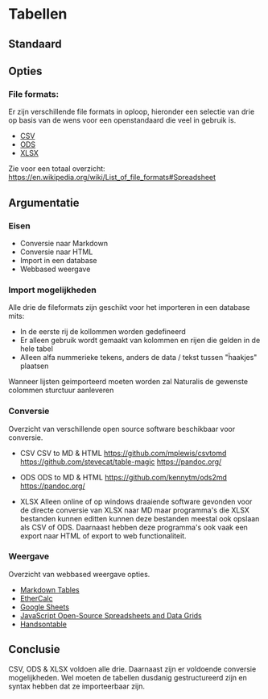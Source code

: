 # Tabellen

## Standaard

## Opties

### File formats: 

Er zijn verschillende file formats in oploop, hieronder een selectie van drie op basis van de wens voor een openstandaard die veel in gebruik is. 

* [CSV](https://en.wikipedia.org/wiki/Comma-separated_values)
* [ODS](https://en.wikipedia.org/wiki/OpenDocument)
* [XLSX](https://en.wikipedia.org/wiki/Office_Open_XML)

Zie voor een totaal overzicht: https://en.wikipedia.org/wiki/List_of_file_formats#Spreadsheet

## Argumentatie

### Eisen

* Conversie naar Markdown 
* Conversie naar HTML
* Import in een database
* Webbased weergave

### Import mogelijkheden

Alle drie de fileformats zijn geschikt voor het importeren in een database mits:
* In de eerste rij de kollommen worden gedefineerd
* Er alleen gebruik wordt gemaakt van kolommen en rijen die gelden in de hele tabel 
* Alleen alfa nummerieke tekens, anders de data / tekst tussen "ḧaakjes" plaatsen

Wanneer lijsten geimporteerd moeten worden zal Naturalis de gewenste colommen sturctuur aanleveren 

### Conversie
Overzicht van verschillende open source software beschikbaar voor conversie.

* CSV
CSV to MD & HTML
https://github.com/mplewis/csvtomd
https://github.com/stevecat/table-magic
https://pandoc.org/

* ODS
ODS to MD & HTML
https://github.com/kennytm/ods2md
https://pandoc.org/

* XLSX
Alleen online of op windows draaiende software gevonden voor de directe conversie van XLSX naar MD maar programma's die XLSX bestanden kunnen editten kunnen deze bestanden meestal ook opslaan als CSV of ODS. Daarnaast hebben deze programma's ook vaak een export naar HTML of export to web functionaliteit. 

### Weergave 
Overzicht van webbased weergave opties.

* [Markdown Tables](https://github.com/adam-p/markdown-here/wiki/Markdown-Cheatsheet#tables)
* [EtherCalc](https://ethercalc.net/#)
* [Google Sheets](https://www.google.com/sheets/about/)
* [JavaScript Open-Source Spreadsheets and Data Grids](https://jspreadsheets.com/)
* [Handsontable](https://handsontable.com/)

## Conclusie

CSV, ODS & XLSX voldoen alle drie. Daarnaast zijn er voldoende conversie mogelijkheden. Wel moeten de tabellen dusdanig gestructureerd zijn en syntax hebben dat ze importeerbaar zijn. 
